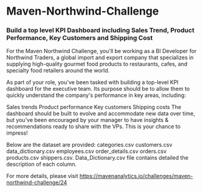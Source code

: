 # Maven-Northwind-Challenge
### Build a top level KPI Dashboard including Sales Trend, Product Performance, Key Customers and Shipping Cost


For the Maven Northwind Challenge, you'll be working as a BI Developer for Northwind Traders, a global import and export company that specializes in supplying high-quality gourmet food products to restaurants, cafes, and specialty food retailers around the world.

As part of your role, you've been tasked with building a top-level KPI dashboard for the executive team. Its purpose should be to allow them to quickly understand the company's performance in key areas, including:

Sales trends
Product performance
Key customers
Shipping costs
The dashboard should be built to evolve and accommodate new data over time, but you've been encouraged by your manager to have insights & recommendations ready to share with the VPs. This is your chance to impress!


Below are the dataset are provided: 
categories.csv
customers.csv
data_dictionary.csv
employees.csv
order_details.csv
orders.csv
products.csv
shippers.csv.
Data_Dictionary.csv file contains detailed the description of each column. 

For more details, please visit https://mavenanalytics.io/challenges/maven-northwind-challenge/24
